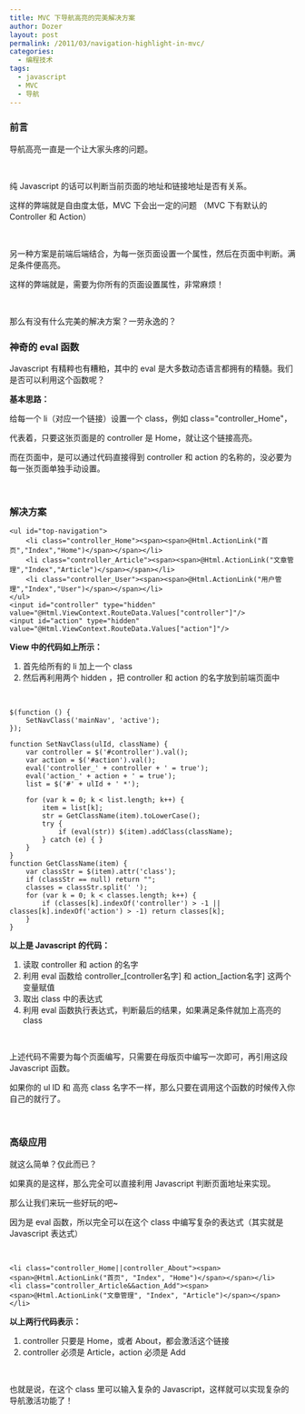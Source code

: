```yaml
---
title: MVC 下导航高亮的完美解决方案
author: Dozer
layout: post
permalink: /2011/03/navigation-highlight-in-mvc/
categories:
  - 编程技术
tags:
  - javascript
  - MVC
  - 导航
---
```


### 前言

导航高亮一直是一个让大家头疼的问题。

&nbsp;

纯 Javascript 的话可以判断当前页面的地址和链接地址是否有关系。

这样的弊端就是自由度太低，MVC 下会出一定的问题 （MVC 下有默认的 Controller 和 Action）

&nbsp;

另一种方案是前端后端结合，为每一张页面设置一个属性，然后在页面中判断。满足条件便高亮。

这样的弊端就是，需要为你所有的页面设置属性，非常麻烦！

&nbsp;

那么有没有什么完美的解决方案？一劳永逸的？

<!--more-->

### 神奇的 eval 函数

Javascript 有精粹也有糟粕，其中的 eval 是大多数动态语言都拥有的精髓。我们是否可以利用这个函数呢？

**基本思路：**

给每一个 li（对应一个链接）设置一个 class，例如 class="controller_Home"，

代表着，只要这张页面是的 controller 是 Home，就让这个链接高亮。

而在页面中，是可以通过代码直接得到 controller 和 action 的名称的，没必要为每一张页面单独手动设置。

&nbsp;

### 解决方案

    <ul id="top-navigation">
        <li class="controller_Home"><span><span>@Html.ActionLink("首页","Index","Home")</span></span></li>
        <li class="controller_Article"><span><span>@Html.ActionLink("文章管理","Index","Article")</span></span></li>
        <li class="controller_User"><span><span>@Html.ActionLink("用户管理","Index","User")</span></span></li>
    </ul>
    <input id="controller" type="hidden" value="@Html.ViewContext.RouteData.Values["controller"]"/>
    <input id="action" type="hidden" value="@Html.ViewContext.RouteData.Values["action"]"/>

**View 中的代码如上所示：**

1.  首先给所有的 li 加上一个 class
2.  然后再利用两个 hidden ，把 controller 和 action 的名字放到前端页面中

&nbsp;

    $(function () {
        SetNavClass('mainNav', 'active');
    });

    function SetNavClass(ulId, className) {
        var controller = $('#controller').val();
        var action = $('#action').val();
        eval('controller_' + controller + ' = true');
        eval('action_' + action + ' = true');
        list = $('#' + ulId + ' *');

        for (var k = 0; k < list.length; k++) {
            item = list[k];
            str = GetClassName(item).toLowerCase();
            try {
                if (eval(str)) $(item).addClass(className);
            } catch (e) { }
        }
    }
    function GetClassName(item) {
        var classStr = $(item).attr('class');
        if (classStr == null) return "";
        classes = classStr.split(' ');
        for (var k = 0; k < classes.length; k++) {
            if (classes[k].indexOf('controller') > -1 || classes[k].indexOf('action') > -1) return classes[k];
        }
    }

**以上是 Javascript 的代码：**

1.  读取 controller 和 action 的名字
2.  利用 eval 函数给 controller\_[controller名字] 和 action\_[action名字] 这两个变量赋值
3.  取出 class 中的表达式
4.  利用 eval 函数执行表达式，判断最后的结果，如果满足条件就加上高亮的 class

&nbsp;

上述代码不需要为每个页面编写，只需要在母版页中编写一次即可，再引用这段 Javascript 函数。

如果你的 ul ID 和 高亮 class 名字不一样，那么只要在调用这个函数的时候传入你自己的就行了。

&nbsp;

### 高级应用

就这么简单？仅此而已？

如果真的是这样，那么完全可以直接利用 Javascript 判断页面地址来实现。

那么让我们来玩一些好玩的吧~

因为是 eval 函数，所以完全可以在这个 class 中编写复杂的表达式（其实就是 Javascript 表达式）

&nbsp;

    <li class="controller_Home||controller_About"><span><span>@Html.ActionLink("首页", "Index", "Home")</span></span></li>
    <li class="controller_Article&&action_Add"><span><span>@Html.ActionLink("文章管理", "Index", "Article")</span></span></li>

**以上两行代码表示：**

1.  controller 只要是 Home，或者 About，都会激活这个链接
2.  controller 必须是 Article，action 必须是 Add

&nbsp;

也就是说，在这个 class 里可以输入复杂的 Javascript，这样就可以实现复杂的导航激活功能了！
